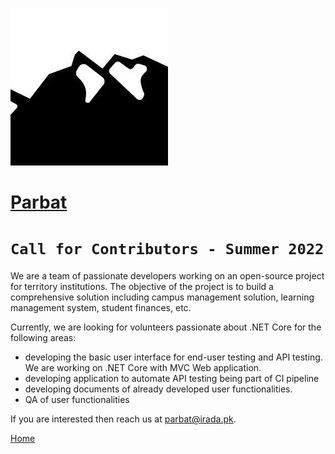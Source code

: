 ![logo](parbat.jpg)
# [Parbat](https://parbatpk.github.io/)

# `Call for Contributors - Summer 2022`

We are a team of passionate developers working on an open-source project for territory institutions. The objective of the project is to build a comprehensive solution including campus management solution, learning management system, student finances, etc.

Currently, we are looking for volunteers passionate about .NET Core for the following areas:

* developing the basic user interface for end-user testing and API testing. We are working on .NET Core with MVC Web application.
* developing application to automate API testing being part of CI pipeline
* developing documents of already developed user functionalities.
* QA of user functionalities

If you are interested then reach us at parbat@irada.pk. 

[Home](https://parbatpk.github.io/)
